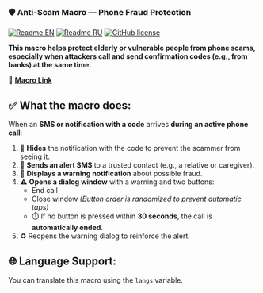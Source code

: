 ### 🛡️ Anti-Scam Macro — Phone Fraud Protection

[![Readme EN](https://img.shields.io/badge/README-EN-blue.svg)](./README.md)
[![Readme RU](https://img.shields.io/badge/README-RU-blue.svg)](./README_RU.md)
[![GitHub license](https://img.shields.io/badge/license-MIT-458a7b.svg)](../LICENSE)

**This macro helps protect elderly or vulnerable people from phone scams, especially when attackers call and send confirmation codes (e.g., from banks) at the same time.**

📲 **[Macro Link](https://www.macrodroidlink.com/macrostore?id=25801)**

## ✅ What the macro does:
When an **SMS or notification with a code** arrives **during an active phone call**:

1. 📴 **Hides** the notification with the code to prevent the scammer from seeing it. 
2. 📩 **Sends an alert SMS** to a trusted contact (e.g., a relative or caregiver). 
3. 🚨 **Displays a warning notification** about possible fraud. 
4. ⚠️ **Opens a dialog window** with a warning and two buttons:
   - End call 
   - Close window *(Button order is randomized to prevent automatic taps)*
   - ⏱️ If no button is pressed within **30 seconds**, the call is **automatically ended**.
5. ♻️ Reopens the warning dialog to reinforce the alert.

## 🌐 Language Support:
You can translate this macro using the `langs` variable.

